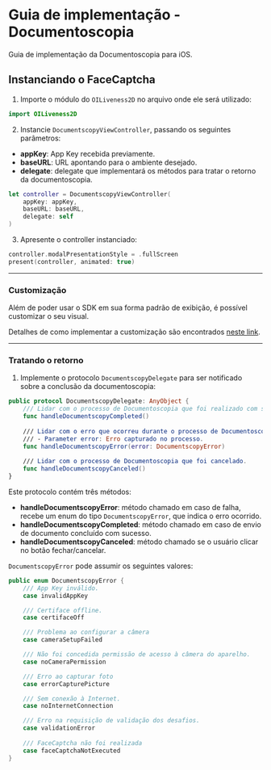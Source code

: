 # Guia de implementação - Documentoscopia

Guia de implementação da Documentoscopia para iOS.

## Instanciando o FaceCaptcha

1. Importe o módulo do `OILiveness2D` no arquivo onde ele será utilizado:
```swift
import OILiveness2D
```

2. Instancie `DocumentscopyViewController`, passando os seguintes parâmetros:
- **appKey**: App Key recebida previamente.
- **baseURL**: URL apontando para o ambiente desejado.
- **delegate**: delegate que implementará os métodos para tratar o retorno da documentoscopia.

```swift
let controller = DocumentscopyViewController(
    appKey: appKey, 
    baseURL: baseURL,
    delegate: self
)
```

3. Apresente o controller instanciado:
```swift
controller.modalPresentationStyle = .fullScreen
present(controller, animated: true)
```

---

### Customização

Além de poder usar o SDK em sua forma padrão de exibição, é possível customizar o seu visual.

Detalhes de como implementar a customização são encontrados [neste link](Documentscopy-Customization.md).

---

### Tratando o retorno

1. Implemente o protocolo `DocumentscopyDelegate` para ser notificado sobre a conclusão da documentoscopia:
```swift
public protocol DocumentscopyDelegate: AnyObject {
    /// Lidar com o processo de Documentoscopia que foi realizado com sucesso.
    func handleDocumentscopyCompleted()
    
    /// Lidar com o erro que ocorreu durante o processo de Documentoscopia.
    /// - Parameter error: Erro capturado no processo.
    func handleDocumentscopyError(error: DocumentscopyError)
    
    /// Lidar com o processo de Documentoscopia que foi cancelado.
    func handleDocumentscopyCanceled()
}
```

Este protocolo contém três métodos:

- **handleDocumentscopyError**: método chamado em caso de falha, recebe um enum do tipo `DocumentscopyError`, que indica o erro ocorrido.
- **handleDocumentscopyCompleted**: método chamado em caso de envio de documento concluído com sucesso.
- **handleDocumentscopyCanceled**: método chamado se o usuário clicar no botão fechar/cancelar.

`DocumentscopyError` pode assumir os seguintes valores:
```swift
public enum DocumentscopyError {
    /// App Key inválido.
    case invalidAppKey

    /// Certiface offline.
    case certifaceOff

    /// Problema ao configurar a câmera
    case cameraSetupFailed

    /// Não foi concedida permissão de acesso à câmera do aparelho.
    case noCameraPermission

    /// Erro ao capturar foto
    case errorCapturePicture

    /// Sem conexão à Internet.
    case noInternetConnection

    /// Erro na requisição de validação dos desafios.
    case validationError
    
    /// FaceCaptcha não foi realizada
    case faceCaptchaNotExecuted
}
```
